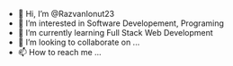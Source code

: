 - 👋 Hi, I’m @RazvanIonut23
- 👀 I’m interested in Software Developement, Programing
- 🌱 I’m currently learning Full Stack Web Development
- 💞️ I’m looking to collaborate on ...
- 📫 How to reach me ...

<!---
RazvanIonut23/RazvanIonut23 is a ✨ special ✨ repository because its `README.md` (this file) appears on your GitHub profile.
You can click the Preview link to take a look at your changes.
--->
